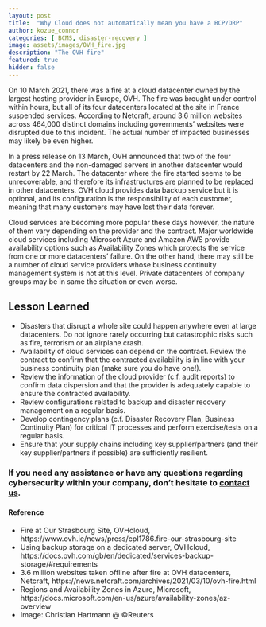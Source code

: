 ```yaml
---
layout: post
title:  "Why Cloud does not automatically mean you have a BCP/DRP"
author: kozue_connor
categories: [ BCMS, disaster-recovery ]
image: assets/images/OVH_fire.jpg
description: "The OVH fire"
featured: true
hidden: false
---
```


On 10 March 2021, there was a fire at a cloud datacenter owned by the largest hosting provider in Europe, OVH. The fire was brought under control within hours, but all of its four datacenters located at the site in France suspended services. According to Netcraft, around 3.6 million websites across 464,000 distinct domains including governments’ websites were disrupted due to this incident. The actual number of impacted businesses may likely be even higher.

In a press release on 13 March, OVH announced that two of the four datacenters and the non-damaged servers in another datacenter would restart by 22 March. The datacenter where the fire started seems to be unrecoverable, and therefore its infrastructures are planned to be replaced in other datacenters. OVH cloud provides data backup service but it is optional, and its configuration is the responsibility of each customer, meaning that many customers may have lost their data forever.

Cloud services are becoming more popular these days however, the nature of them vary depending on the provider and the contract. Major worldwide cloud services including Microsoft Azure and Amazon AWS provide availability options such as Availability Zones which protects the service from one or more datacenters’ failure. On the other hand, there may still be a number of cloud service providers whose business continuity management system is not at this level. Private datacenters of company groups may be in same the situation or even worse.

## Lesson Learned
*	Disasters that disrupt a whole site could happen anywhere even at large datacenters. Do not ignore rarely occurring but catastrophic risks such as fire, terrorism or an airplane crash.
*	Availability of cloud services can depend on the contract. Review the contract to confirm that the contracted availability is in line with your business continuity plan (make sure you do have one!).
*	Review the information of the cloud provider (c.f. audit reports) to confirm data dispersion and that the provider is adequately capable to ensure the contracted availability.
*	Review configurations related to backup and disaster recovery management on a regular basis.
*	Develop contingency plans (c.f. Disaster Recovery Plan, Business Continuity Plan) for critical IT processes and perform exercise/tests on a regular basis.
*	Ensure that your supply chains including key supplier/partners (and their key supplier/partners if possible) are sufficiently resilient.

### If you need any assistance or have any questions regarding cybersecurity within your company, don’t hesitate to [contact us](https://www.ordina.be/diensten/security-and-privacy/).

<div style="font-size:0.90rem;">
<h4> Reference </h4>
<ul>
<li> Fire at Our Strasbourg Site, OVHcloud, https://www.ovh.ie/news/press/cpl1786.fire-our-strasbourg-site </li>
<li> Using backup storage on a dedicated server, OVHcloud, https://docs.ovh.com/gb/en/dedicated/services-backup-storage/#requirements </li>
<li> 3.6 million websites taken offline after fire at OVH datacenters, Netcraft, https://news.netcraft.com/archives/2021/03/10/ovh-fire.html </li>
<li> Regions and Availability Zones in Azure, Microsoft, https://docs.microsoft.com/en-us/azure/availability-zones/az-overview </li>
<li> Image: Christian Hartmann @ &#169;Reuters </li>
</ul>
</div>